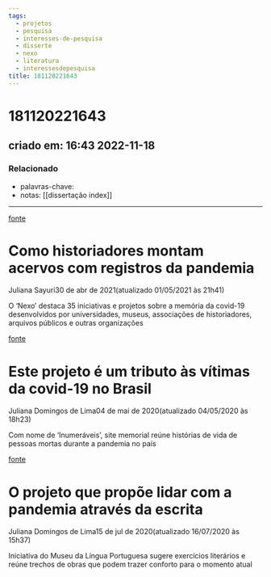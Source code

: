 ```yaml
---
tags:
  - projetos
  - pesquisa
  - interesses-de-pesquisa
  - disserte
  - nexo
  - literatura
  - interessesdepesquisa
title: 181120221643
---
```

# 181120221643
## criado em: 16:43 2022-11-18

### Relacionado
- palavras-chave: 
- notas: [[dissertação index]]
---
[fonte](https://www.nexojornal.com.br/expresso/2021/04/30/Como-historiadores-montam-acervos-com-registros-da-pandemia)


# Como historiadores montam acervos com registros da pandemia

Juliana Sayuri30 de abr de 2021(atualizado 01/05/2021 às 21h41)

O ‘Nexo’ destaca 35 iniciativas e projetos sobre a memória da covid-19 desenvolvidos por universidades, museus, associações de historiadores, arquivos públicos e outras organizações

[fonte](https://www.nexojornal.com.br/expresso/2020/05/04/Este-projeto-%C3%A9-um-tributo-%C3%A0s-v%C3%ADtimas-da-covid-19-no-Brasil)
# Este projeto é um tributo às vítimas da covid-19 no Brasil

Juliana Domingos de Lima04 de mai de 2020(atualizado 04/05/2020 às 18h23)

Com nome de ‘Inumeráveis’, site memorial reúne histórias de vida de pessoas mortas durante a pandemia no país

[fonte](https://www.nexojornal.com.br/expresso/2020/07/15/O-projeto-que-prop%C3%B5e-lidar-com-a-pandemia-atrav%C3%A9s-da-escrita)
# O projeto que propõe lidar com a pandemia através da escrita

Juliana Domingos de Lima15 de jul de 2020(atualizado 16/07/2020 às 15h37)

Iniciativa do Museu da Língua Portuguesa sugere exercícios literários e reúne trechos de obras que podem trazer conforto para o momento atual

